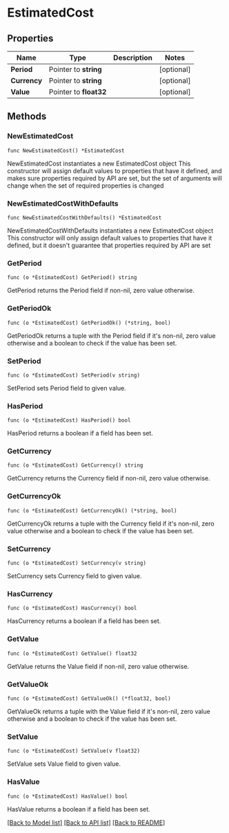 # EstimatedCost

## Properties

Name | Type | Description | Notes
------------ | ------------- | ------------- | -------------
**Period** | Pointer to **string** |  | [optional] 
**Currency** | Pointer to **string** |  | [optional] 
**Value** | Pointer to **float32** |  | [optional] 

## Methods

### NewEstimatedCost

`func NewEstimatedCost() *EstimatedCost`

NewEstimatedCost instantiates a new EstimatedCost object
This constructor will assign default values to properties that have it defined,
and makes sure properties required by API are set, but the set of arguments
will change when the set of required properties is changed

### NewEstimatedCostWithDefaults

`func NewEstimatedCostWithDefaults() *EstimatedCost`

NewEstimatedCostWithDefaults instantiates a new EstimatedCost object
This constructor will only assign default values to properties that have it defined,
but it doesn't guarantee that properties required by API are set

### GetPeriod

`func (o *EstimatedCost) GetPeriod() string`

GetPeriod returns the Period field if non-nil, zero value otherwise.

### GetPeriodOk

`func (o *EstimatedCost) GetPeriodOk() (*string, bool)`

GetPeriodOk returns a tuple with the Period field if it's non-nil, zero value otherwise
and a boolean to check if the value has been set.

### SetPeriod

`func (o *EstimatedCost) SetPeriod(v string)`

SetPeriod sets Period field to given value.

### HasPeriod

`func (o *EstimatedCost) HasPeriod() bool`

HasPeriod returns a boolean if a field has been set.

### GetCurrency

`func (o *EstimatedCost) GetCurrency() string`

GetCurrency returns the Currency field if non-nil, zero value otherwise.

### GetCurrencyOk

`func (o *EstimatedCost) GetCurrencyOk() (*string, bool)`

GetCurrencyOk returns a tuple with the Currency field if it's non-nil, zero value otherwise
and a boolean to check if the value has been set.

### SetCurrency

`func (o *EstimatedCost) SetCurrency(v string)`

SetCurrency sets Currency field to given value.

### HasCurrency

`func (o *EstimatedCost) HasCurrency() bool`

HasCurrency returns a boolean if a field has been set.

### GetValue

`func (o *EstimatedCost) GetValue() float32`

GetValue returns the Value field if non-nil, zero value otherwise.

### GetValueOk

`func (o *EstimatedCost) GetValueOk() (*float32, bool)`

GetValueOk returns a tuple with the Value field if it's non-nil, zero value otherwise
and a boolean to check if the value has been set.

### SetValue

`func (o *EstimatedCost) SetValue(v float32)`

SetValue sets Value field to given value.

### HasValue

`func (o *EstimatedCost) HasValue() bool`

HasValue returns a boolean if a field has been set.


[[Back to Model list]](../README.md#documentation-for-models) [[Back to API list]](../README.md#documentation-for-api-endpoints) [[Back to README]](../README.md)


